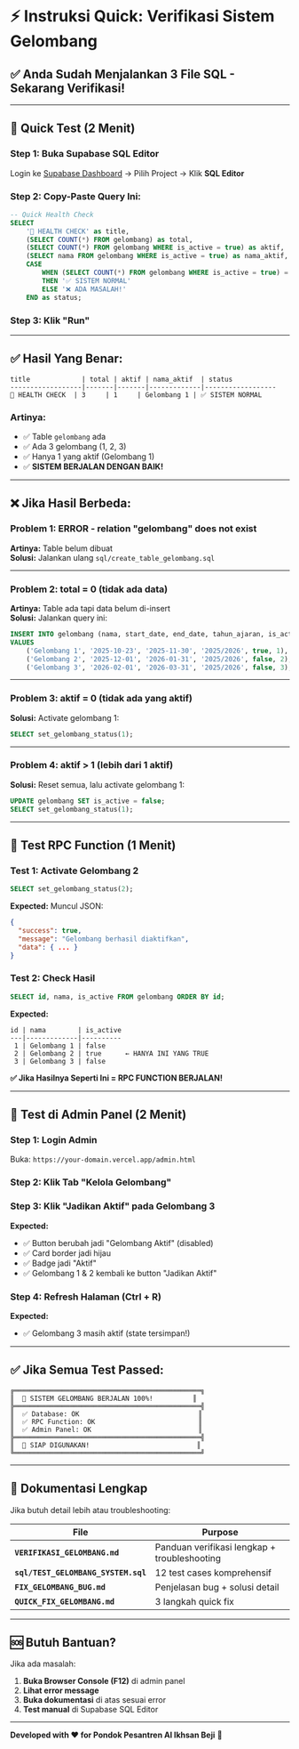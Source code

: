 # ⚡ Instruksi Quick: Verifikasi Sistem Gelombang

## ✅ Anda Sudah Menjalankan 3 File SQL - Sekarang Verifikasi!

---

## 🚀 Quick Test (2 Menit)

### **Step 1: Buka Supabase SQL Editor**

Login ke [Supabase Dashboard](https://supabase.com/dashboard) → Pilih Project → Klik **SQL Editor**

### **Step 2: Copy-Paste Query Ini:**

```sql
-- Quick Health Check
SELECT 
    '🏥 HEALTH CHECK' as title,
    (SELECT COUNT(*) FROM gelombang) as total,
    (SELECT COUNT(*) FROM gelombang WHERE is_active = true) as aktif,
    (SELECT nama FROM gelombang WHERE is_active = true) as nama_aktif,
    CASE 
        WHEN (SELECT COUNT(*) FROM gelombang WHERE is_active = true) = 1 
        THEN '✅ SISTEM NORMAL'
        ELSE '❌ ADA MASALAH!'
    END as status;
```

### **Step 3: Klik "Run"**

---

## ✅ **Hasil Yang Benar:**

```
title             | total | aktif | nama_aktif  | status
------------------|-------|-------|-------------|------------------
🏥 HEALTH CHECK  | 3     | 1     | Gelombang 1 | ✅ SISTEM NORMAL
```

### **Artinya:**
- ✅ Table `gelombang` ada
- ✅ Ada 3 gelombang (1, 2, 3)
- ✅ Hanya 1 yang aktif (Gelombang 1)
- ✅ **SISTEM BERJALAN DENGAN BAIK!**

---

## ❌ **Jika Hasil Berbeda:**

### **Problem 1: ERROR - relation "gelombang" does not exist**

**Artinya:** Table belum dibuat  
**Solusi:** Jalankan ulang `sql/create_table_gelombang.sql`

---

### **Problem 2: total = 0 (tidak ada data)**

**Artinya:** Table ada tapi data belum di-insert  
**Solusi:** Jalankan query ini:

```sql
INSERT INTO gelombang (nama, start_date, end_date, tahun_ajaran, is_active, urutan)
VALUES 
    ('Gelombang 1', '2025-10-23', '2025-11-30', '2025/2026', true, 1),
    ('Gelombang 2', '2025-12-01', '2026-01-31', '2025/2026', false, 2),
    ('Gelombang 3', '2026-02-01', '2026-03-31', '2025/2026', false, 3);
```

---

### **Problem 3: aktif = 0 (tidak ada yang aktif)**

**Solusi:** Activate gelombang 1:

```sql
SELECT set_gelombang_status(1);
```

---

### **Problem 4: aktif > 1 (lebih dari 1 aktif)**

**Solusi:** Reset semua, lalu activate gelombang 1:

```sql
UPDATE gelombang SET is_active = false;
SELECT set_gelombang_status(1);
```

---

## 🧪 Test RPC Function (1 Menit)

### **Test 1: Activate Gelombang 2**

```sql
SELECT set_gelombang_status(2);
```

**Expected:** Muncul JSON:
```json
{
  "success": true,
  "message": "Gelombang berhasil diaktifkan",
  "data": { ... }
}
```

### **Test 2: Check Hasil**

```sql
SELECT id, nama, is_active FROM gelombang ORDER BY id;
```

**Expected:**
```
id | nama        | is_active
---|-------------|----------
 1 | Gelombang 1 | false
 2 | Gelombang 2 | true      ← HANYA INI YANG TRUE
 3 | Gelombang 3 | false
```

**✅ Jika Hasilnya Seperti Ini = RPC FUNCTION BERJALAN!**

---

## 🎯 Test di Admin Panel (2 Menit)

### **Step 1: Login Admin**

Buka: `https://your-domain.vercel.app/admin.html`

### **Step 2: Klik Tab "Kelola Gelombang"**

### **Step 3: Klik "Jadikan Aktif" pada Gelombang 3**

**Expected:**
- ✅ Button berubah jadi "Gelombang Aktif" (disabled)
- ✅ Card border jadi hijau
- ✅ Badge jadi "Aktif"
- ✅ Gelombang 1 & 2 kembali ke button "Jadikan Aktif"

### **Step 4: Refresh Halaman (Ctrl + R)**

**Expected:**
- ✅ Gelombang 3 masih aktif (state tersimpan!)

---

## ✅ **Jika Semua Test Passed:**

```
╔═══════════════════════════════════════════════╗
║  🎉 SISTEM GELOMBANG BERJALAN 100%!          ║
╠═══════════════════════════════════════════════╣
║  ✅ Database: OK                              ║
║  ✅ RPC Function: OK                          ║
║  ✅ Admin Panel: OK                           ║
╠═══════════════════════════════════════════════╣
║  🚀 SIAP DIGUNAKAN!                           ║
╚═══════════════════════════════════════════════╝
```

---

## 📖 Dokumentasi Lengkap

Jika butuh detail lebih atau troubleshooting:

| File | Purpose |
|------|---------|
| **`VERIFIKASI_GELOMBANG.md`** | Panduan verifikasi lengkap + troubleshooting |
| **`sql/TEST_GELOMBANG_SYSTEM.sql`** | 12 test cases komprehensif |
| **`FIX_GELOMBANG_BUG.md`** | Penjelasan bug + solusi detail |
| **`QUICK_FIX_GELOMBANG.md`** | 3 langkah quick fix |

---

## 🆘 Butuh Bantuan?

Jika ada masalah:

1. **Buka Browser Console (F12)** di admin panel
2. **Lihat error message**
3. **Buka dokumentasi** di atas sesuai error
4. **Test manual** di Supabase SQL Editor

---

**Developed with ❤️ for Pondok Pesantren Al Ikhsan Beji** 🕌

